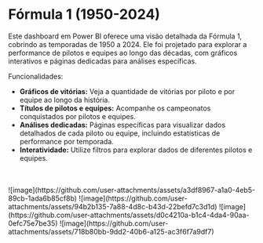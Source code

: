 # Fórmula 1 (1950-2024)
Este dashboard em Power BI oferece uma visão detalhada da Fórmula 1, cobrindo as temporadas de 1950 a 2024. Ele foi projetado para explorar a performance de pilotos e equipes ao longo das décadas, com gráficos interativos e páginas dedicadas para análises específicas.

Funcionalidades:
<ul>
  <li><b>Gráficos de vitórias:</b> Veja a quantidade de vitórias por piloto e por equipe ao longo da história.</li>
  <li><b>Títulos de pilotos e equipes:</b> Acompanhe os campeonatos conquistados por pilotos e equipes.</li>
  <li><b>Análises dedicadas:</b> Páginas específicas para visualizar dados detalhados de cada piloto ou equipe, incluindo estatísticas de performance por temporada.</li>
  <li><b>Interatividade:</b> Utilize filtros para explorar dados de diferentes pilotos e equipes.</li>
</ul>
<br>
<br>
![image](https://github.com/user-attachments/assets/a3df8967-a1a0-4eb5-89cb-1ada6b85cf8b)
![image](https://github.com/user-attachments/assets/94b2b135-7a88-4d8c-b43d-22befd7c3d1d)
![image](https://github.com/user-attachments/assets/d0c4210a-b1c4-4da4-90aa-0efc75e7be35)
![image](https://github.com/user-attachments/assets/718b80bb-9dd2-40b6-a125-ac3f6f7a9df7)








